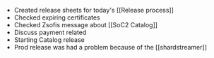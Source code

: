 * Created release sheets for today's [[Release process]]
* Checked expiring certificates
* Checked Zsofis message about [[SoC2 Catalog]]
* Discuss payment related 
* Starting Catalog release
* Prod release was had a problem because of the [[shardstreamer]]